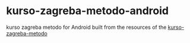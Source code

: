 # kurso-zagreba-metodo-android

kurso zagreba metodo for Android built from the resources of the [kurso-zagreba-metodo](https://github.com/Esperanto/kurso-zagreba-metodo)
